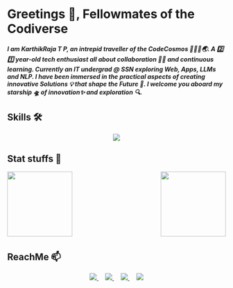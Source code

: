 <h1> Greetings 👋, Fellowmates of the Codiverse </h1>

##### I am KarthikRaja T P, an intrepid traveller of the CodeCosmos 🧑🏾‍💻🌏. A 2️⃣ 1️⃣ year-old tech enthusiast all about collaboration 💪🏻 and continuous learning. Currently an IT undergrad @ SSN exploring Web, Apps, LLMs and NLP. I have been immersed in the practical aspects of creating innovative Solutions 💡 that shape the Future 🔮. I welcome you aboard my starship 🛸 of innovation✨ and exploration 🔍.


<h2> Skills 🛠️ </h2>
<p align="center">
  <a href="https://github.com/Karthikrajatp?tab=repositories&q=&type=&language=&sort=" target="_blank">
    <img src="https://skillicons.dev/icons?i=python,cpp,swift,c,html,css,js,flask,nodejs,expressjs,mongo,react,git,linux&perline=7" />
  </a>
</p>

<h2> Stat stuffs 🧮 </h2>
<p>
<img src='https://github-readme-stats.vercel.app/api/top-langs/?username=Karthikrajatp&layout=compact&theme=vision-friendly-dark&hide_progress=true' height='150' align='left' />
<img src='http://github-readme-streak-stats.herokuapp.com?user=Karthikrajatp&theme=dark&background=000000' height='150' align='right' />
<!-- <img src='https://github-readme-stats.vercel.app/api?username=Karthikrajatp&show=reviews&theme=dark' height='200' width='2000' />
 -->
</p>

<!--
**Karthikrajatp/Karthikrajatp** is a ✨ _special_ ✨ repository because its `README.md` (this file) appears on your GitHub profile.

Here are some ideas to get you started:

- 🔭 I’m currently working on ...
- 🌱 I’m currently learning ...
- 👯 I’m looking to collaborate on ...
- 🤔 I’m looking for help with ...
- 💬 Ask me about ...
- 📫 How to reach me: ...
- 😄 Pronouns: ...
- ⚡ Fun fact: ...
-->
<br />
<br />
<br />
<br />
<br />
<br />
<br />
<br />
<br />

<h2>ReachMe 📫 </h2>
<p align='center'>
<a href="https://www.linkedin.com/in/karthikraja-tp/">
<img src="https://skillicons.dev/icons?i=linkedin" />
</a>
&nbsp;
&nbsp;
<a href="mailto:tpkarthikraja@gmail.com">
<img src="https://user-images.githubusercontent.com/73932121/156936080-302b8401-fced-44ec-a759-aa17e3476991.svg" />
</a>
&nbsp;
&nbsp;
<a href="https://twitter.com/KarthikRajaTP1">
<img src="https://skillicons.dev/icons?i=twitter" />
</a>
&nbsp;
&nbsp;
<a href="https://www.instagram.com/karthikraja_tp/">
<img src="https://skillicons.dev/icons?i=instagram" />
</a>
</p>





